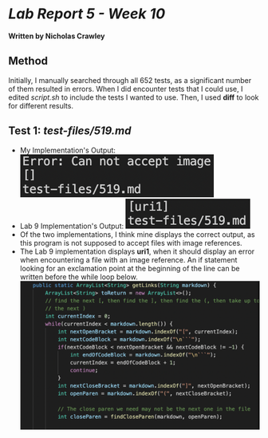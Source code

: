 # *Lab Report 5 - Week 10*
**Written by Nicholas Crawley**

## Method
Initially, I manually searched through all 652 tests, as a significant number of them resulted in errors. When I did encounter tests that I could use, I edited *script.sh* to include the tests I wanted to use. Then, I used **diff** to look for different results.

## Test 1: *test-files/519.md*
* My Implementation's Output:
![Image](test-file-519-1.png)
* Lab 9 Implementation's Output:
![Image](test-file-519-2.png)
* Of the two implementations, I think mine displays the correct output, as this program is not supposed to accept files with image references.
* The Lab 9 implementation displays **uri1**, when it should display an error when encountering a file with an image reference. An if statement looking for an exclamation point at the beginning of the line can be written before the while loop below.
![Image](lab-9-code-1.png)
